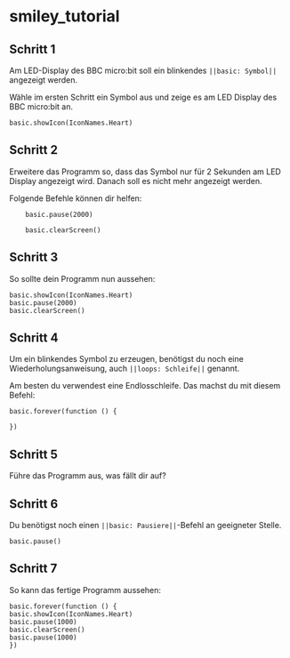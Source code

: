 # smiley_tutorial

## Schritt 1
Am LED-Display des BBC micro:bit soll ein blinkendes ``||basic: Symbol||`` angezeigt werden.

Wähle im ersten Schritt ein Symbol aus und zeige es am LED Display des BBC micro:bit an. 

```blocks
basic.showIcon(IconNames.Heart)
```

## Schritt 2

Erweitere das Programm so, dass das Symbol nur für 2 Sekunden am LED Display angezeigt wird.
Danach soll es nicht mehr angezeigt werden.

Folgende Befehle können dir helfen:

```block
    basic.pause(2000)
```

```block
    basic.clearScreen()
```

## Schritt 3

So sollte dein Programm nun aussehen:

```blocks
basic.showIcon(IconNames.Heart)
basic.pause(2000)
basic.clearScreen()
```

## Schritt 4

Um ein blinkendes Symbol zu erzeugen, benötigst du noch eine Wiederholungsanweisung, 
auch ``||loops: Schleife||`` genannt. 

Am besten du verwendest eine Endlosschleife.
Das machst du mit diesem Befehl:

```block
basic.forever(function () {
	
})
```
## Schritt 5 

Führe das Programm aus, was fällt dir auf?


## Schritt 6

Du benötigst noch einen ``||basic: Pausiere||``-Befehl an geeigneter Stelle. 

```block
basic.pause()
```
## Schritt 7

So kann das fertige Programm aussehen:

```blocks
basic.forever(function () {
basic.showIcon(IconNames.Heart)
basic.pause(1000)
basic.clearScreen()
basic.pause(1000)
})
```